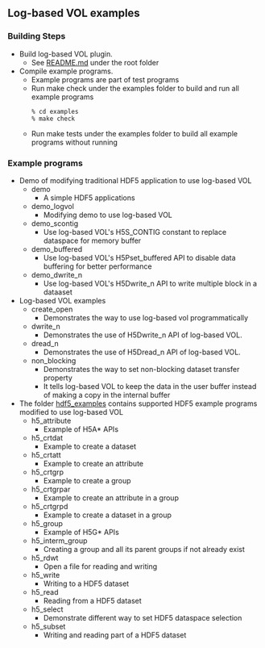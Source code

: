## Log-based VOL examples 

### Building Steps
* Build log-based VOL plugin.
  + See [README.md](../README.md) under the root folder
* Compile example programs.
  + Example programs are part of test programs
  + Run make check under the examples folder to build and run all example programs
    ```
    % cd examples
    % make check
    ```
  + Run make tests under the examples folder to build all example programs without running

### Example programs
  * Demo of modifying traditional HDF5 application to use log-based VOL
    + demo
      + A simple HDF5 applications
    + demo_logvol
      + Modifying demo to use log-based VOL
    + demo_scontig
      + Use log-based VOL's H5S_CONTIG constant to replace dataspace for memory buffer
    + demo_buffered
      + Use log-based VOL's H5Pset_buffered API to disable data buffering for better performance
    + demo_dwrite_n
      + Use log-based VOL's H5Dwrite_n API to write multiple block in a dataaset
  * Log-based VOL examples
    + create_open
      + Demonstrates the way to use log-based vol programmatically
    + dwrite_n
      + Demonstrates the use of H5Dwrite_n API of log-based VOL.
    + dread_n
      + Demonstrates the use of H5Dread_n API of log-based VOL.
    + non_blocking
      + Demonstrates the way to set non-blocking dataset transfer property
      + It tells log-based VOL to keep the data in the user buffer instead of making a copy in the internal buffer
  * The folder [hdf5_examples](hdf5_examples) contains supported HDF5 example programs modified to use log-based VOL
    + h5_attribute
      + Example of H5A* APIs
    + h5_crtdat
      + Example to create a dataset
    + h5_crtatt 
      + Example to create an attribute
    + h5_crtgrp 
      + Example to create a group
    + h5_crtgrpar 
      + Example to create an attribute in a group
    + h5_crtgrpd 
      + Example to create a dataset in a group
    + h5_group 
      + Example of H5G* APIs
    + h5_interm_group 
      + Creating a group and all its parent groups if not already exist
    + h5_rdwt 
      + Open a file for reading and writing
    + h5_write
      + Writing to a HDF5 dataset 
    + h5_read 
      + Reading from a HDF5 dataset 
    + h5_select 
      + Demonstrate different way to set HDF5 dataspace selection
    + h5_subset
      + Writing and reading part of a HDF5 dataset